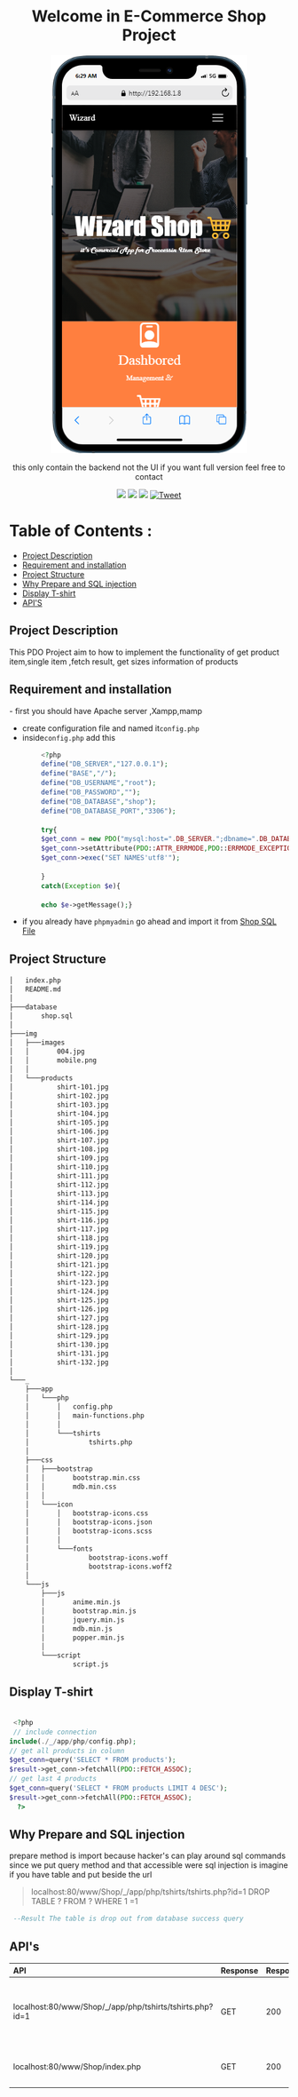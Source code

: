 <div align="center">
<h1> Welcome in E-Commerce Shop Project </h1>
<img src="./img/images/mobile.png" alt="img"/>
<p> this only contain the backend not the UI if you want full version feel free to contact</p>

<a href="https://img.shields.io/github/languages/top/Ahmed-Hamdy101/Python-Semester-Plus-10"> <img src="https://img.shields.io/github/languages/top/Ahmed-Hamdy101/Python-Semester-Plus-10"/></a>
<a href="https://img.shields.io/github/stars/Ahmed-Hamdy101/Python-Semester-Plus-10?style=social"> <img src="https://img.shields.io/github/stars/Ahmed-Hamdy101/Python-Semester-Plus-10?style=social"/></a>
<a href="https://img.shields.io/github/repo-size/Ahmed-Hamdy101/Python-Semester-Plus-10?style=plastic"> <img src="https://img.shields.io/github/repo-size/Ahmed-Hamdy101/Python-Semester-Plus-10?style=plastic"/></a> <a href="https://twitter.com/Torn40535516"><img src="https://img.shields.io/twitter/url?style=social&url=https%3A%2F%2Fimg.shields.io%2Ftwitter%2Furl%3Fstyle%3Dsocial%26url%3D%252FTorn40535516" alt="Tweet" height="20"/></a>
</div>


# Table of Contents :
  - [Project Description](./pd)
  - [Requirement and installation](./#ri)
  - [Project Structure](./#ps)
  - [Why Prepare and SQL injection](./#sqli)
  - [Display T-shirt](./#ts)  
  - [API'S](./#api)
 </ul>


<h2 align="left">Project Description</h2>
   This PDO Project aim to how to implement the functionality of get product item,single item ,fetch result, get sizes information of products


<h2 align="left"> Requirement and installation</h2>
 - first you should have Apache server ,Xampp,mamp

 -  create configuration file and named it`config.php`
 - inside`config.php` add this

 ```php
         <?php
         define("DB_SERVER","127.0.0.1");
         define("BASE","/");
         define("DB_USERNAME","root");
         define("DB_PASSWORD","");
         define("DB_DATABASE","shop");
         define("DB_DATABASE_PORT","3306");

         try{
         $get_conn = new PDO("mysql:host=".DB_SERVER.";dbname=".DB_DATABASE.";port=".DB_DATABASE_PORT.";",DB_USERNAME,DB_PASSWORD);
         $get_conn->setAttribute(PDO::ATTR_ERRMODE,PDO::ERRMODE_EXCEPTION);
         $get_conn->exec("SET NAMES'utf8'");

         }
         catch(Exception $e){

         echo $e->getMessage();}

  ```  

- if you already have `phpmyadmin` go ahead and import it from [Shop SQL File](./database/shop.sql)


<a id="ps"><h2>Project Structure </h2></a>

```
│   index.php
│   README.md
│
├───database
│       shop.sql
│
├───img
│   ├───images
│   │       004.jpg
│   │       mobile.png
│   │
│   └───products
│           shirt-101.jpg
│           shirt-102.jpg
│           shirt-103.jpg
│           shirt-104.jpg
│           shirt-105.jpg
│           shirt-106.jpg
│           shirt-107.jpg
│           shirt-108.jpg
│           shirt-109.jpg
│           shirt-110.jpg
│           shirt-111.jpg
│           shirt-112.jpg
│           shirt-113.jpg
│           shirt-114.jpg
│           shirt-115.jpg
│           shirt-116.jpg
│           shirt-117.jpg
│           shirt-118.jpg
│           shirt-119.jpg
│           shirt-120.jpg
│           shirt-121.jpg
│           shirt-122.jpg
│           shirt-123.jpg
│           shirt-124.jpg
│           shirt-125.jpg
│           shirt-126.jpg
│           shirt-127.jpg
│           shirt-128.jpg
│           shirt-129.jpg
│           shirt-130.jpg
│           shirt-131.jpg
│           shirt-132.jpg
│
└───_
    ├───app
    │   └───php
    │       │   config.php
    │       │   main-functions.php
    │       │
    │       └───tshirts
    │               tshirts.php
    │
    ├───css
    │   ├───bootstrap
    │   │       bootstrap.min.css
    │   │       mdb.min.css
    │   │
    │   └───icon
    │       │   bootstrap-icons.css
    │       │   bootstrap-icons.json
    │       │   bootstrap-icons.scss
    │       │
    │       └───fonts
    │               bootstrap-icons.woff
    │               bootstrap-icons.woff2
    │
    └───js
        ├───js
        │       anime.min.js
        │       bootstrap.min.js
        │       jquery.min.js
        │       mdb.min.js
        │       popper.min.js
        │
        └───script
                script.js
   ```
<a id="ts"><h2> Display T-shirt  </h2></a>

```php

 <?php
 // include connection
include(./_/app/php/config.php);
// get all products in column
$get_conn=query('SELECT * FROM products');
$result->get_conn->fetchAll(PDO::FETCH_ASSOC);
// get last 4 products
$get_conn=query('SELECT * FROM products LIMIT 4 DESC');
$result->get_conn->fetchAll(PDO::FETCH_ASSOC);
  ?>

 ```

 <a id="sqli"><h2>Why Prepare and SQL injection </h2></a>
 prepare method is import because hacker's can play around sql commands since we put query method and that accessible were sql injection is imagine if you have table and put beside the url

 > localhost:80/www/Shop/_/app/php/tshirts/tshirts.php?id=1 DROP TABLE ? FROM ? WHERE 1 =1

 ```sql
  --Result The table is drop out from database success query
  ```


<a id="api"><h2> API's</h2></a>

| API     | Response             | Response     | Description |
| :------------- | :------------- |:------------|:------------|
| localhost:80/www/Shop/_/app/php/tshirts/tshirts.php?id=1       |    GET    |  200| Get one single query by id and all sizes available of producs|
| localhost:80/www/Shop/index.php      | GET      | 200|  GET last 4 items in product table |
